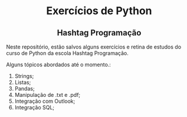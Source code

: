 <h1 align=center>Exercícios de Python</h1>
<h2 align=center>Hashtag Programação</h2>

Neste repositório, estão salvos alguns exercícios e retina de estudos do curso de Python da escola Hashtag Programação.

Alguns tópicos abordados até o momento.:

1. Strings;
2. Listas;
3. Pandas;
4. Manipulação de .txt e .pdf;
5. Integração com Outlook;
6. Integração SQL;
